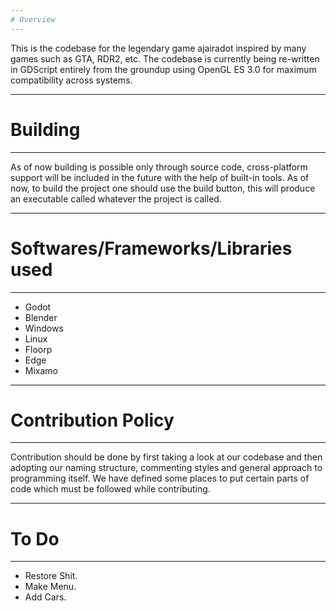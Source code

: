 ```yaml
---
# Overview
---
```


This is the codebase for the legendary game ajairadot inspired by
many games such as GTA, RDR2, etc.
The codebase is currently being re-written in GDScript entirely from the groundup
using OpenGL ES 3.0 for maximum compatibility across systems.

---
# Building
---

As of now building is possible only through source code, cross-platform support
will be included in the future with the help of built-in tools. As of now, to build the
project one should use the build button, this will produce an executable called whatever the project is called.

---
# Softwares/Frameworks/Libraries used
---

*  Godot
*  Blender
*  Windows
*  Linux
*  Floorp
*  Edge
*  Mixamo

---
# Contribution Policy
---

Contribution should be done by first taking a look at our codebase
and then adopting our naming structure, commenting styles and general
approach to programming itself. We have defined some places to put
certain parts of code which must be followed while contributing.

---
# To Do
---

*  Restore Shit.
*  Make Menu.
*  Add Cars.
